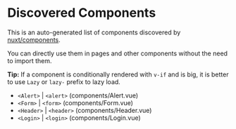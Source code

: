 # Discovered Components

This is an auto-generated list of components discovered by [nuxt/components](https://github.com/nuxt/components).

You can directly use them in pages and other components without the need to import them.

**Tip:** If a component is conditionally rendered with `v-if` and is big, it is better to use `Lazy` or `lazy-` prefix to lazy load.

- `<Alert>` | `<alert>` (components/Alert.vue)
- `<Form>` | `<form>` (components/Form.vue)
- `<Header>` | `<header>` (components/Header.vue)
- `<Login>` | `<login>` (components/Login.vue)
